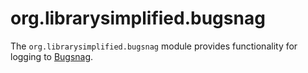 org.librarysimplified.bugsnag
===

The `org.librarysimplified.bugsnag` module provides functionality for
logging to [Bugsnag](https://www.bugsnag.com/).
